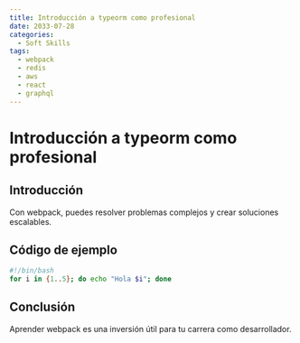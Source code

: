 ```yaml
---
title: Introducción a typeorm como profesional
date: 2033-07-28
categories:
  - Soft Skills
tags:
  - webpack
  - redis
  - aws
  - react
  - graphql
---
```


# Introducción a typeorm como profesional

## Introducción

Con webpack, puedes resolver problemas complejos y crear soluciones escalables.

## Código de ejemplo

```bash
#!/bin/bash
for i in {1..5}; do echo "Hola $i"; done
```

## Conclusión

Aprender webpack es una inversión útil para tu carrera como desarrollador.